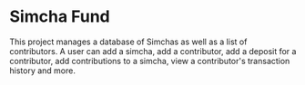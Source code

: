# Simcha Fund
This project manages a database of Simchas as well as a list of contributors. A user can add a simcha, add a contributor, add a deposit for a contributor, add contributions to a simcha, view a contributor's transaction history and more.
